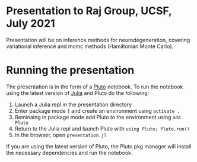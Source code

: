 # Presentation to Raj Group, UCSF, July 2021

Presentation will be on inference methods for neurodegeneration, covering variational inference and mcmc methods (Hamiltonian Monte Carlo). 

# Running the presentation 

The presentation is in the form of a [Pluto](https://github.com/fonsp/Pluto.jl) notebook. To run the notebook using the latest version of [Julia](https://github.com/JuliaLang/julia) and Pluto do the following: 

1. Launch a Julia repl in the presentation directory 
2. Enter package mode  `]` and create an environment using `activate .`
3. Reminaing in package mode add Pluto to the environment using `add Pluto`
4. Return to the Julia repl and launch Pluto with `using Pluto; Pluto.run()`
5. In the browser, open `presentation.jl`

If you are using the latest version of Pluto, the Pluto pkg manager will install the necessary dependencies and run the notebook.

